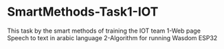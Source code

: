 # SmartMethods-Task1-IOT
This task by the smart methods of training the IOT team 1-Web page Speech to text in arabic language 2-Algorithm for running Wasdom ESP32

